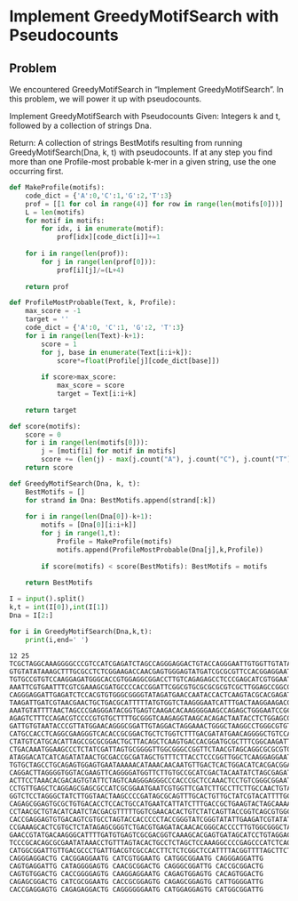 # Implement GreedyMotifSearch with Pseudocounts
## Problem
We encountered GreedyMotifSearch in “Implement GreedyMotifSearch”. In this problem, we will power it up with pseudocounts.

Implement GreedyMotifSearch with Pseudocounts
Given: Integers k and t, followed by a collection of strings Dna.

Return: A collection of strings BestMotifs resulting from running GreedyMotifSearch(Dna, k, t) with pseudocounts. If at any step you find more than one Profile-most probable k-mer in a given string, use the one occurring first.


```python
def MakeProfile(motifs):
    code_dict = {'A':0,'C':1,'G':2,'T':3}
    prof = [[1 for col in range(4)] for row in range(len(motifs[0]))]
    L = len(motifs)
    for motif in motifs:
        for idx, i in enumerate(motif):
            prof[idx][code_dict[i]]+=1
    
    for i in range(len(prof)):
        for j in range(len(prof[0])):
            prof[i][j]/=(L+4)
            
    return prof

def ProfileMostProbable(Text, k, Profile):
    max_score = -1
    target = ''
    code_dict = {'A':0, 'C':1, 'G':2, 'T':3}
    for i in range(len(Text)-k+1):
        score = 1
        for j, base in enumerate(Text[i:i+k]):
            score*=float(Profile[j][code_dict[base]])
        
        if score>max_score:
            max_score = score
            target = Text[i:i+k]
            
    return target

def score(motifs):
    score = 0
    for i in range(len(motifs[0])):
        j = [motif[i] for motif in motifs]
        score += (len(j) - max(j.count("A"), j.count("C"), j.count("T"), j.count("G")))
    return score

def GreedyMotifSearch(Dna, k, t):
    BestMotifs = []
    for strand in Dna: BestMotifs.append(strand[:k])
    
    for i in range(len(Dna[0])-k+1):
        motifs = [Dna[0][i:i+k]]
        for j in range(1,t):
            Profile = MakeProfile(motifs)
            motifs.append(ProfileMostProbable(Dna[j],k,Profile))
        
        if score(motifs) < score(BestMotifs): BestMotifs = motifs
    
    return BestMotifs
```


```python
I = input().split()
k,t = int(I[0]),int(I[1])
Dna = I[2:]

for i in GreedyMotifSearch(Dna,k,t):
    print(i,end=' ')
```

    12 25 TCGCTAGGCAAAGGGGCCCGTCCATCGAGATCTAGCCAGGGAGGACTGTACCAGGGAATTGTGGTTGTATAGTCTAGTCATGTGGATACACTCGAATCTGCATTCTTGAGCAGAAGGGACTTAACACCGTCCTTGTTCGTTCATCCAAACTATGAA GTGTATATAAAGCTTTGCGCCTCTCGGAAGACCAACGAGTGGGAGTATGATCGCGCGTTCCACGGAGGAATGATTCCTTTGTGTTCCGATCTAGCTCGTCTAGCCTTGTGGGTATAGGGAACGGTTGTTGATTGCAGCAACAGACGGGGCTGGCTT TGTGCCGTGTCCAAGGAGATGGGCACCGTGGAGGCGGACCTTGTCAGAGAGCCTCCCGAGCATCGTGGAATGTTGGAACCTCACTGTGCATAAACCGCTAACTCCTATGGAGTGGCGGTACTGAATTGCCACGCGAGTAGACCGCGGCACGGGCTG AAATTCGTGAATTTCGTCGAAAGCGATGCCCCACCGGATTCGGCGTGCGCGCGCGTCGCTTGGAGCCGGCGCGGTGTCTTCGATCCAAGGCACTTGCAGTACCTCAATCTATCGGGACTACTCACTTGTTGTCATGGCGGAATGAGTAGTTTATGC CAGGGAGGATTGAGATCTCCACGTGTGGGCGGGGTATAGATGAACCAATACCACTCAAGTACGCACGAGATGTTCGCCTCTCGACATGAATTATACCGTCACTAGGCACGTGGGAATCCAAATTAAACCACTCGGGTCCAAGGCTTCTATGTATGA TAAGATTGATCGTAACGAACTGCTGACGCATTTTTATGTGGTCTAAGGGAATCATTTGACTAAGGAAGACGAGTTTAGCGTTGTGTCTTAATTAAGATAAGTGACGTTCAGTGAGGATTGGATGTGTGCAGTCCATTGAACGTATGATGCTGTCTA AAATGTATTTTAACTAGCCCGAGGGATACGGTGAGTCAAGACACAAGGGGAAGCCAGAGCTGGGAATCCGCCCGAGCACTCGATCATAGGGGAGTGAATGTCAAAGCGACTAAATTGGGACTCTCTTTGATCAAGTGACCTAACTTCGGCAGAAAT AGAGTCTTTCCAGACGTCCCCGTGTGCTTTTGCGGGTCAAGAGGTAAGCACAGACTAATACCTCTGGAGCGCTAAGAATCGGTCGACAAAAGGTGGGACGCATACTAACAACGCGGACTGGAGCCACCTATGTGGCTACCAATCGAAGATGGGAAG GATTGTGTAATACCCGTTATGGAACAGGGCGGATTGTAGGACTAGGAAACTGGGCTAAGGCCTGGGCGTGTTCCCCACTCACATTACGAAGATTGCTCGTCACGGGCGCAACTACGCGCACAAAAGCGGCAGAAGCCATGGACACAGATTTCTTCA CATGCCACCTCAGGCGAAGGGTCACACCGCGGACTGCTCTGGTCTTTGACGATATGAACAGGGGCTGTCCATGGTTAGGGAAGGCCAAAACTGTATTAATGGGCATGTTGCGTGCGATGTGCCGCTTGCACCCTGTATTGACAAAATTTCACACCA CTATGTCATGCACATTAGCCGCGCGGACTGCTTACAGCTCAAGTGACCACGGATGCGCTTTCGGCAAGATTCTCATGCTTAGTGCAGTGTGGACTGTTTCCGCTTGATCACCGTTTAATCCTAGAATTACAGAAAGGCCTTCAGTGAATGACATGC CTGACAAATGGAAGCCCTCTATCGATTAGTGCGGGGTTGGCGGGCCGGTTCTAACGTAGCAGGCGCGCGTGTGAATGATTTCCGGAATTCCCACACCACCGGGGAGTGACCCGCTCATATTCAGTGAAGCTCTTTAGCCGCTCTCGTTGCAGACTT ATAGGACATCATCAGATATAACTGCGACCGCGATAGCTGTTTCTTACCTCCCGGTTGGCTCAAGGAGGAATGGGCGCGATTGTGACACCAGACCAACGACTCCTATGACACCTCCGAGTTGCAGCTGTTGGTCATATGTATGAAGTATGGATGGCA TGTGCTAGCCTGCAGAGTGGAGTGAATAAAAACATAAACAACAATGTTGACTCACTGGACATCACGACGGAGTAGTCCCTAAACTAGAATAGCTGTGATTTCGGTTATTGGGCGCGACGGTCACATTAAGCTTCACTATATTTCCATGCACAGCTC CAGGACTTAGGGGTGGTACGAAGTTCAGGGGATGGTTCTTGTGCCGCATCGACTACAATATCTAGCGAGATAATATCGACATGAACGTGTTCGGGCTCTGGAGTTCATTGTGAACTATTGAATTTTCTCTATGAACGCCAATATCACAGTGGACTG ACTTCCTAAACACGACAGTGTATTCTAGTCAAGGGAGGGCCCACCCGCTCCAAACTCCTGTCGGGCGGAATGGCAACGGCACCTGAGGAAACTCTGTCTACCCCGGTACAGAGCGGACTGGTAAATCGCCCTCCGTAAACCCATCAGCCCGTCCAG CCTGTTGAGCTCAGGAGCGAGCGCCATCGCGGAATGAATCGTGGTTCGATCTTGCCTTCTTGCCAACTGTAGGCTACGAGGACGCTGTCGCGTCACTAGGTAATGTTCGGCTCAAGTTTTGGGCTTTGGAAGATACCGAAAAGACATCCAGGCGGG GGTCTCCTAGGGCTATCTTGGTAACTAAGCCCCGATAGCGCAGTTTGCACTGTTGCTATCGTACATTTTGCGCCCCGTCTGCCCGAACGCCTGATTTCGTGGGGGCCCTCGAAAACTTATCACCGCGGAGTGCTTTCACCCCACGACGTCTCCTGA CAGAGCGGAGTGCGCTGTGACACCTCCACTGCCATGAATCATTATCTTTGACCGCTGAAGTACTAGCAAAAACTAATCATTTCTGAGGCTCGTCTGGCAAGAGGCTGTAGGGACATGTCAAACACACCTGGCCGCGGTGGAATGCTAGAGAGTGCG CCTAACGCTGTACATCAATCTACGACGTTTTTGGTCGAACACACTGTCTATCAGTTACCGGTCAGCGTGGCCAACAAAAAGTCTTAGCAAACTATACTACCTTCGTGTCATTGGGGATTGACCACATCCGCGTCGCCAGAGGTCCGATGTAGTAGA CACCGAGGAGTGTGACAGTCGTGCCTAGTACCACCCCCTACCGGGTATCGGGTATATTGAAGATCGTATATAAACGCGCCACGTAACGAAACGCCCCGTTAGGGGAGCCGTCATGCGCATGAGCGTCCAGATGAGGGGCTCTACTAAACTTCGCGC CCGAAAGCACTCGTGCTCTATAGAGCGGGTCTGACGTGAGATACAACACGGGCACCCCTTGTGGCGGGCTAACATTCAAACGATCAGAGAGGACTGGGGGTGGCGAGCACGTGAGAAGTAGTCTGCACCCCTACGGGATTTATGTTTTAATATTAC GAACCGTATGACAAGGGCATTTTGATGTGAGTCGCGACGGTCAAAGCACGAGTGATAGCATCCTGTAGGACTCAAGTATATTGCCGAAAAAGGGGGCTTTCCCCGGCAATTCCCTGTTCCGGGCCCTCCGTGAAGAAACGCGCGCAGGGGGGAATG TCCCGCACAGCGCGAATATAAACCTGTTTAGTACACTGCCTCTAGCTCCAAAGGCCCCGAGCCCATCTCAGCAGGAGGACCGGGTCTTTTTGGTCACATAGCTTCGATGGACGAAGTACTTACACTTGATGTCATGGAGGAGTGCACCAAGAGCAT CATGGCGGATTGTTGACGCCCTGATTGACGTCGCCACCTTCTCTCGGCTCCATTTTACGGTTTTAGCTTCTGCGAAAATGCCAGCATGTCGCAAGTAACCGCCTTAGCAGAGGCGTATAACCTTAGCTTCGGTAGTATGGTCCTTCCAGTGTACAG
    CAGGGAGGACTG CACGGAGGAATG CATCGTGGAATG CATGGCGGAATG CAGGGAGGATTG CAGTGAGGATTG CATAGGGGAGTG CAACGCGGACTG CAGGGCGGATTG CACCGCGGACTG CAGTGTGGACTG CACCGGGGAGTG CAAGGAGGAATG CAGAGTGGAGTG CACAGTGGACTG CAGAGCGGACTG CATCGCGGAATG CACCGCGGAGTG CAGAGCGGAGTG CATTGGGGATTG CACCGAGGAGTG CAGAGAGGACTG CAGGGGGGAATG CATGGAGGAGTG CATGGCGGATTG 


```python

```
